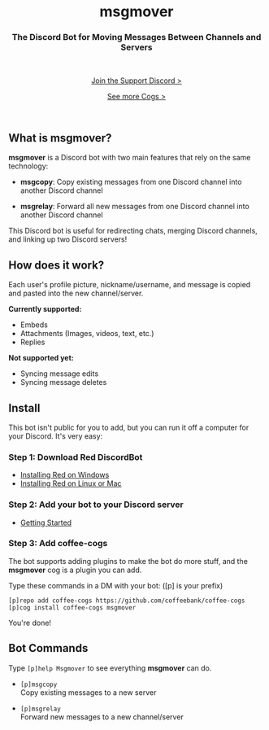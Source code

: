 <h1 align="center">
  msgmover
</h1>

<h3 align="center">
  The Discord Bot for Moving Messages Between Channels and Servers
</h3>

<br>

<p align="center">
  <a href="https://coffeebank.github.io/discord">Join the Support Discord ></a>
</p>

<p align="center">
  <a href="https://github.com/coffeebank/coffee-cogs">See more Cogs ></a>
</p>

<br>

## What is msgmover?

**msgmover** is a Discord bot with two main features that rely on the same technology:

- **msgcopy**: Copy existing messages from one Discord channel into another Discord channel  

- **msgrelay**: Forward all new messages from one Discord channel into another Discord channel

This Discord bot is useful for redirecting chats, merging Discord channels, and linking up two Discord servers!


## How does it work?

Each user's profile picture, nickname/username, and message is copied and pasted into the new channel/server.

**Currently supported:**
- Embeds
- Attachments (Images, videos, text, etc.)
- Replies

**Not supported yet:**
- Syncing message edits
- Syncing message deletes


## Install

This bot isn't public for you to add, but you can run it off a computer for your Discord. It's very easy:

### Step 1: Download Red DiscordBot

- [Installing Red on Windows](https://docs.discord.red/en/stable/install_windows.html)
- [Installing Red on Linux or Mac](https://docs.discord.red/en/stable/install_linux_mac.html)

### Step 2: Add your bot to your Discord server

- [Getting Started](https://docs.discord.red/en/stable/getting_started.html)


### Step 3: Add coffee-cogs

The bot supports adding plugins to make the bot do more stuff, and the **msgmover** cog is a plugin you can add.

Type these commands in a DM with your bot: ([p] is your prefix)

```
[p]repo add coffee-cogs https://github.com/coffeebank/coffee-cogs
[p]cog install coffee-cogs msgmover
```

You're done!

## Bot Commands

Type `[p]help Msgmover` to see everything **msgmover** can do.

- `[p]msgcopy`  
Copy existing messages to a new server  

- `[p]msgrelay`  
Forward new messages to a new channel/server
